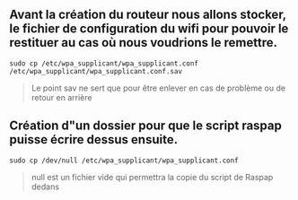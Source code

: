 Avant la création du routeur nous allons stocker, le fichier de configuration du wifi pour pouvoir le restituer au cas où nous voudrions le remettre.
-----
```shell
sudo cp /etc/wpa_supplicant/wpa_supplicant.conf /etc/wpa_supplicant/wpa_supplicant.conf.sav 
```
>Le point sav ne sert que pour être enlever en cas de problème ou de retour en arrière


Création d"un dossier pour que le script raspap puisse écrire dessus ensuite.
-----

```shell
sudo cp /dev/null /etc/wpa_supplicant/wpa_supplicant.conf
```
>null est un fichier vide qui permettra la copie du script de Raspap dedans

